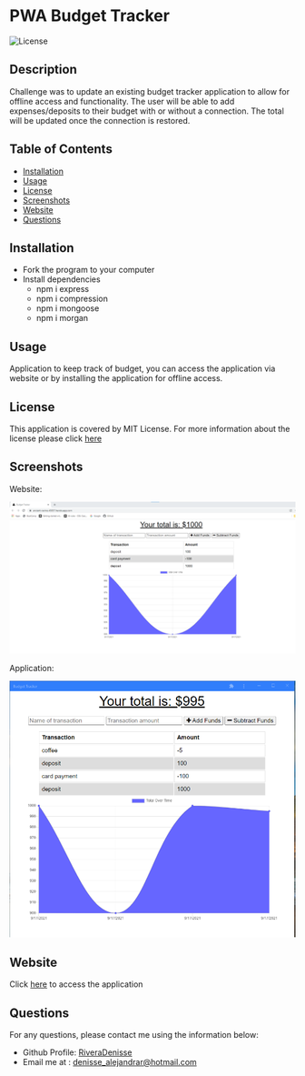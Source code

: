 # PWA Budget Tracker

![License](https://img.shields.io/badge/License-MIT-orange.svg)

## Description

Challenge was to update an existing budget tracker application to allow for offline access and functionality. The user will be able to add expenses/deposits to their budget with or without a connection. The total will be updated once the connection is restored.

## Table of Contents

- [Installation](#installation)
- [Usage](#usage)
- [License](#license)
- [Screenshots](#screenshots)
- [Website](#website)
- [Questions](#questions)

## Installation

- Fork the program to your computer
- Install dependencies
  - npm i express
  - npm i compression
  - npm i mongoose
  - npm i morgan

## Usage

Application to keep track of budget, you can access the application via website or by installing the application for offline access.

## License

This application is covered by MIT License. For more information about the license please click [here](https://choosealicense.com/licenses/mit/)

## Screenshots

Website:

![screenshot](./Assets/pwa-budget.png)

Application:

![screenshot](./Assets/pwa-budget-app.png)

## Website

Click [here](https://ancient-ravine-45057.herokuapp.com/) to access the application

## Questions

For any questions, please contact me using the information below:

- Github Profile: [RiveraDenisse](https://github.com/RiveraDenisse)
- Email me at : denisse_alejandrar@hotmail.com
